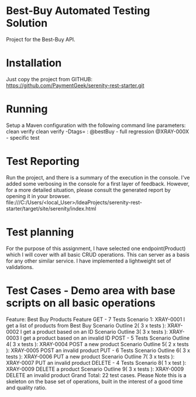 # Best-Buy Automated Testing Solution
Project for the Best-Buy API.
# Installation
Just copy the project from GITHUB: https://github.com/PaymentGeek/serenity-rest-starter.git
# Running
Setup a Maven configuration with the following command line parameters:
clean verify clean verify -Dtags=<tag>
<Tag>: 
@bestBuy - full regression
@XRAY-000X - specific test
# Test Reporting
Run the project, and there is a summary of the execution in the console. I've added some verbosing in the console
for a first layer of feedback. However, for a more detailed situation, please consult the generated report by opening it
in your browser.
file:///C:/Users/<local_User>/IdeaProjects/serenity-rest-starter/target/site/serenity/index.html
# Test planning
For the purpose of this assignment, I have selected one endpoint(Product) which I will cover with all basic CRUD operations.
This can server as a basis for any other similar service.
I have implemented a lightweight set of validations.
# Test Cases - Demo area with base scripts on all basic operations
Feature: Best Buy Products Feature
GET - 7 Tests
Scenario 1: XRAY-0001 I get a list of products from Best Buy
Scenario Outline 2( 3 x tests ): XRAY-0002 I get a product based on an ID
Scenario Outline 3( 3 x tests ): XRAY-0003 I get a product based on an invalid ID
POST - 5 Tests
Scenario Outline 4( 3 x tests ): XRAY-0004 POST a new product
Scenario Outline 5( 2 x tests ): XRAY-0005 POST an invalid product
PUT - 6 Tests
Scenario Outline 6( 3 x tests ): XRAY-0006 PUT a new product
Scenario Outline 7( 3 x tests ): XRAY-0007 PUT an invalid product
DELETE - 4 Tests
Scenario 8( 1 x test ): XRAY-0009 DELETE a product
Scenario Outline 9( 3 x tests ): XRAY-0009 DELETE an invalid product
Grand Total: 22 test cases.
Please Note this is a skeleton on the base set of operations, built in the interest of a good time and quality ratio.